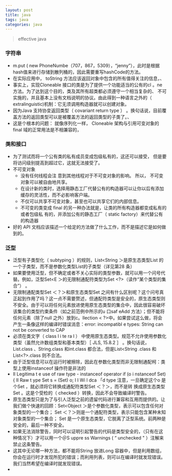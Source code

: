 ```yaml
---
layout: post
title: java
tags: java
categories: java
---
```


> effective java 

 

### 字符串

- m.put ( new PhoneNumbe（707，867，5309），“jenny”），此时是根据hash值来进行存储到散列桶的，因此需要重写hashCode的方法。
- 在实际应用中， toString 方法应该返回对象中包含的所有值得关注的信息，、
- 事实上，实现Cloneable 接口的类是为了提供一个功能适当的公有的cl 。ne 方法。为了达到这个目的，类及其所有超类都必须遵守一个相当复杂的、
  不可实施的，并且基本上没有文档说明的协议。由此得到一种语言之外的（ extralinguistic)机制：它无须调用构造器就可以创建对象。
- 因为Java 支持协变返回类型（ covariant return type ） 。换句话说，目前覆盖方法的返回类型可以是被覆盖方法的返回类型的子类了。、
- 这是个根本的问题： 就像序列化一样， Cloneable 架构与引用可变对象的final 域的正常用法是不相兼容的，

### 类和接口

- 为了测试而将一个公有类的私有成员变成包级私有的，这还可以接受， 但是要将访问级别提高到超过它，这就无法接受了。 
- 不可变对象
  - 没有任何线程会注 意到其他线程对于不可变对象的影响。 所以， 不可变对象可以被自由地共享。 
  - 在设计新的类时，选择用静态工厂代替公有的构造器可以让你以后有添加缓存的灵活性，而不必影响客户端。 
  - 不仅可以共享不可变对象，甚至也可以共享它们的内部信息。 
  - 不可变的类变成 final 的另一种办法就是，让类的所有构造器都变成私有的或者包级私 有的，并添加公有的静态工厂（ static factory）来代替公有的构造器
-  好的 API 文档应该描述一个给定的方法做了什么工作，而不是描述它是如何做到的。

### 泛型

- 泛型有子类型化（ subtyping ）的规则，List<String ＞是原生态类型List 的一个子类型，而不是参数化类型List<Object>的子类型（详见第28 条）
- 如果要使用泛型，但不确定或者不关心实际的类型参数，就可以用一个问号代替。例如，泛型Set<E ＞的无限制通配符类型为Set <?>（读作“某个类型的集合”） 。
- 无限制通配类型Set ＜？＞和原生态类型Set 之间有什么区别呢？这个问号真正起到作用了吗？这一点不需要赘述，但通配符类型是安全的，原生态类型则不安全。由于可以将任何元素放进使用原生态类型的集合中，因此很容易破坏该集合的类型约束条件（如之前范例中所示的u 口saf eAdd 方法）；但不能将任何元素（除了null 之外）放到c。llection < ?>中。如果尝试这么做，将会产生一条像这样的编译时错误消息：error: incompatibl e types: String can not be converted to CAP
- 必须在类文字（ class l i te ra l ） 中使用原生态类型。规范不允许使用参数化类型（虽然允许数组类型和基本类型）［ JLS, 15.8.2 ］ 。换句话说， List.class 、String.class 和int.class 都合法，但是List<String .class 和List<?>.class 则不合法。
- 由于泛型信息可以在运行时被擦除，因此在参数化类型而非无限制通配柯：类型上使用instanceof 操作符是非法的
- II Legitima t e use of raw type - instanceof operator if (o i nstanceof Set) { II Raw t ype Set<?> s = (Set<?>) o; I I Wi l dca 「d type 注意，一旦确定这个o 是个Set ，就必须将它转换成通配符类型Set ＜？＞，而不是转 换成原生态类型Set 。这是个受检的（ checked ）转换，因此不会导致编译时警告。
- 原生态类型只是为了与引人泛型之前的遗留代码进行兼容和互用而提供的。让我们做个快速的回顾：Set<Object ＞是个参数化类型，表示可以包含任何对象类型的一个集合； Set ＜？＞则是一个通配符类型，表示只能包含某种未知对象类型的一个集合； Set 是一个原生态类型，它脱离了泛型系统。前两种是安全的，最后一种不安全。
- 如果无法消除警告，同时可以证明引起警告的代码是类型安全的，（只有在这种情况下）才可以用一个＠S uppre ss Warnings ( “ unchecked " ）注解来禁止这条警告。
- 这其中无论哪一种方法，都不能将String 放进Long 容器中，但是利用数组，你会在运行时才发现所犯的错误；而利用列表，则可以在编译时就发现错误。我们当然希望在编译时就发现错误。
- 